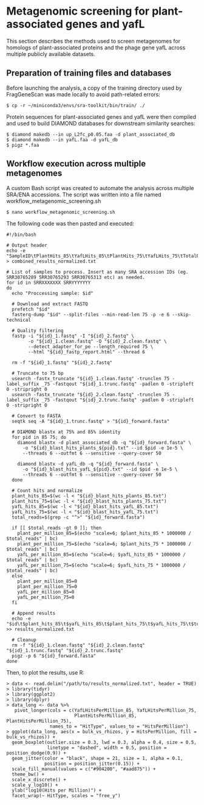 # Metagenomic screening for plant-associated genes and yafL

This section describes the methods used to screen metagenomes for homologs of plant-associated proteins and the phage gene yafL across multiple publicly available datasets.

## Preparation of training files and databases

Before launching the analysis, a copy of the training directory used by FragGeneScan was made locally to avoid path-related errors:

~~~
$ cp -r ~/miniconda3/envs/sra-toolkit/bin/train/ ./
~~~

Protein sequences for plant-associated genes and yafL were then compiled and used to build DIAMOND databases for downstream similarity searches:

~~~
$ diamond makedb --in up_L2fc_p0.05.faa -d plant_associated_db
$ diamond makedb --in yafL.faa -d yafL_db
$ pigz *.faa
~~~

## Workflow execution across multiple metagenomes
A custom Bash script was created to automate the analysis across multiple SRA/ENA accessions. The script was written into a file named workflow_metagenomic_screening.sh

~~~
$ nano workflow_metagenomic_screening.sh
~~~

The following code was then pasted and executed:

~~~
#!/bin/bash

# Output header
echo -e "SampleID\tPlantHits_85\tYafLHits_85\tPlantHits_75\tYafLHits_75\tTotalReads\tPlantHitsPerMillion_85\tYafLHitsPerMillion_85\tPlantHitsPerMillion_75\tYafLHitsPerMillion_75" > combined_results_normalized.txt

# List of samples to process. Insert as many SRA accession IDs (eg. SRR30765289 SRR30765293 SRR30765313 etc) as needed.
for id in SRRXXXXXXX SRRYYYYYYY
do
  echo "Proccessing sample: $id"

  # Download and extract FASTQ
  prefetch "$id"
  fasterq-dump "$id" --split-files --min-read-len 75 -p -e 6 --skip-technical

  # Quality filtering
  fastp -i "${id}_1.fastq" -I "${id}_2.fastq" \
        -o "${id}_1.clean.fastq" -O "${id}_2.clean.fastq" \
        --detect_adapter_for_pe --length_required 75 \
        --html "${id}_fastp_report.html" --thread 6

  rm -f "${id}_1.fastq" "${id}_2.fastq"

  # Truncate to 75 bp
  usearch -fastx_truncate "${id}_1.clean.fastq" -trunclen 75 -label_suffix _75 -fastqout "${id}_1.trunc.fastq" -padlen 0 -stripleft 0 -stripright 0
  usearch -fastx_truncate "${id}_2.clean.fastq" -trunclen 75 -label_suffix _75 -fastqout "${id}_2.trunc.fastq" -padlen 0 -stripleft 0 -stripright 0

  # Convert to FASTA
  seqtk seq -A "${id}_1.trunc.fastq" > "${id}_forward.fasta"

  # DIAMOND blastx at 75% and 85% identity
  for pid in 85 75; do
    diamond blastx -d plant_associated_db -q "${id}_forward.fasta" \
      -o "${id}_blast_hits_plants_${pid}.txt" --id $pid -e 1e-5 \
      --threads 6 --outfmt 6 --sensitive --query-cover 50

    diamond blastx -d yafL_db -q "${id}_forward.fasta" \
      -o "${id}_blast_hits_yafL_${pid}.txt" --id $pid -e 1e-5 \
      --threads 6 --outfmt 6 --sensitive --query-cover 50
  done

  # Count hits and normalize
  plant_hits_85=$(wc -l < "${id}_blast_hits_plants_85.txt")
  plant_hits_75=$(wc -l < "${id}_blast_hits_plants_75.txt")
  yafL_hits_85=$(wc -l < "${id}_blast_hits_yafL_85.txt")
  yafL_hits_75=$(wc -l < "${id}_blast_hits_yafL_75.txt")
  total_reads=$(grep -c "^>" "${id}_forward.fasta")

  if [[ $total_reads -gt 0 ]]; then
    plant_per_million_85=$(echo "scale=6; $plant_hits_85 * 1000000 / $total_reads" | bc)
    plant_per_million_75=$(echo "scale=6; $plant_hits_75 * 1000000 / $total_reads" | bc)
    yafL_per_million_85=$(echo "scale=6; $yafL_hits_85 * 1000000 / $total_reads" | bc)
    yafL_per_million_75=$(echo "scale=6; $yafL_hits_75 * 1000000 / $total_reads" | bc)
  else
    plant_per_million_85=0
    plant_per_million_75=0
    yafL_per_million_85=0
    yafL_per_million_75=0
  fi

  # Append results
  echo -e "$id\t$plant_hits_85\t$yafL_hits_85\t$plant_hits_75\t$yafL_hits_75\t$total_reads\t$plant_per_million_85\t$yafL_per_million_85\t$plant_per_million_75\t$yafL_per_million_75" >> results_normalized.txt

  # Cleanup
  rm -f "${id}_1.clean.fastq" "${id}_2.clean.fastq" "${id}_1.trunc.fastq" "${id}_2.trunc.fastq"
  pigz -p 6 "${id}_forward.fasta"
done
~~~

Then, to plot the results, use R:

~~~
> data <- read.delim("/path/to/results_normalized.txt", header = TRUE)
> library(tidyr)
> library(ggplot2)
> library(dplyr)
> data_long <- data %>%
   pivot_longer(cols = c(YafLHitsPerMillion_85, YafLHitsPerMillion_75, 
                         PlantHitsPerMillion_85, PlantHitsPerMillion_75),
                names_to = "HitType", values_to = "HitsPerMillion")
> ggplot(data_long, aes(x = bulk_vs_rhizos, y = HitsPerMillion, fill = bulk_vs_rhizos)) +
  geom_boxplot(outlier.size = 0.3, lwd = 0.3, alpha = 0.4, size = 0.5,
               linetype = "dashed", width = 0.5, position = position_dodge(0.9)) +
  geom_jitter(color = "black", shape = 21, size = 1, alpha = 0.1,
              position = position_jitter(0.15)) +
  scale_fill_manual(values = c("#904200", "#aad875")) +
  theme_bw() +
  scale_x_discrete() +
  scale_y_log10() +
  ylab("log10(Hits per Million)") +
  facet_wrap(~ HitType, scales = "free_y")
~~~
